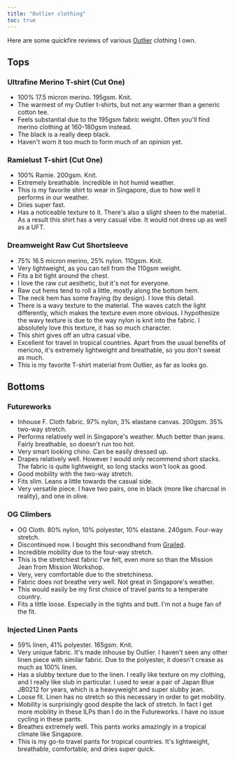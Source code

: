 ```yaml
---
title: "Outlier clothing"
toc: true
---
```


Here are some quickfire reviews of various [Outlier](https://outlier.nyc/)
clothing I own.

## Tops

### Ultrafine Merino T-shirt (Cut One)

- 100% 17.5 micron merino. 195gsm. Knit.
- The warmest of my Outlier t-shirts, but not any warmer than a generic cotton
  tee.
- Feels substantial due to the 195gsm fabric weight. Often you'll find merino
  clothing at 160-180gsm instead.
- The black is a really deep black.
- Haven't worn it too much to form much of an opinion yet.

### Ramielust T-shirt (Cut One)

- 100% Ramie. 200gsm. Knit.
- Extremely breathable. Incredible in hot humid weather.
- This is my favorite shirt to wear in Singapore, due to how well it performs
  in our weather.
- Dries super fast.
- Has a noticeable texture to it. There's also a slight sheen to the material.
  As a result this shirt has a very casual vibe. It would not dress up as well as a UFT.

### Dreamweight Raw Cut Shortsleeve

- 75% 16.5 micron merino, 25% nylon. 110gsm. Knit.
- Very lightweight, as you can tell from the 110gsm weight.
- Fits a bit tight around the chest.
- I love the raw cut aesthetic, but it's not for everyone.
- Raw cut hems tend to roll a little, mostly along the bottom hem.
- The neck hem has some fraying (by design). I love this detail.
- There is a wavy texture to the material. The waves catch the light
  differently, which makes the texture even more obvious. I hypothesize the
  wavy texture is due to the way nylon is knit into the fabric. I absolutely
  love this texture, it has so much character.
- This shirt gives off an ultra casual vibe.
- Excellent for travel in tropical countries. Apart from the usual benefits of
  mericno, it's extremely lightweight and breathable, so you don't sweat as
  much.
- This is my favorite T-shirt material from Outlier, as far as looks go.

## Bottoms

### Futureworks

- Inhouse F. Cloth fabric. 97% nylon, 3% elastane canvas. 200gsm. 35% two-way
  stretch.
- Performs relatively well in Singapore's weather. Much better than jeans.
  Fairly breathable, so doesn't run too hot.
- Very smart looking chino. Can be easily dressed up.
- Drapes relatively well. However I would only recommend short stacks. The fabric is
  quite lightweight, so long stacks won't look as good.
- Good mobility with the two-way stretch.
- Fits slim. Leans a little towards the casual side.
- Very versatile piece. I have two pairs, one in black (more like charcoal in
  reality), and one in olive.

### OG Climbers

- OG Cloth. 80% nylon, 10% polyester, 10% elastane. 240gsm. Four-way stretch.
- Discontinued now. I bought this secondhand from
  [Grailed](https://www.grailed.com/).
- Incredible mobility due to the four-way stretch.
- This is the stretchiest fabric I've felt, even more so than the Mission Jean
  from Mission Workshop.
- Very, very comfortable due to the stretchiness.
- Fabric does not breathe very well. Not great in Singapore's weather.
- This would easily be my first choice of travel pants to a temperate country.
- Fits a little loose. Especially in the tights and butt. I'm not a huge fan of
  the fit.

### Injected Linen Pants

- 59% linen, 41% polyester. 165gsm. Knit.
- Very unique fabric. It's made inhouse by Outlier. I haven't seen any other
  linen piece with similar fabric. Due to the polyester, it doesn't crease as
  much as 100% linen.
- Has a slubby texture due to the linen. I really like texture on my clothing,
  and I really like slub in particular. I used to wear a pair of Japan Blue
  JB0212 for years, which is a heavyweight and super slubby jean.
- Loose fit. Linen has no stretch so this necessary in order to get mobility.
- Mobility is surprisingly good despite the lack of stretch. In fact I get more
  mobility in these ILPs than I do in the Futureworks. I have no issue cycling
  in these pants.
- Breathes extremely well. This pants works amazingly in a tropical climate
  like Singapore.
- This is my go-to travel pants for tropical countries. It's lightweight,
  breathable, comfortable, and dries super quick.
